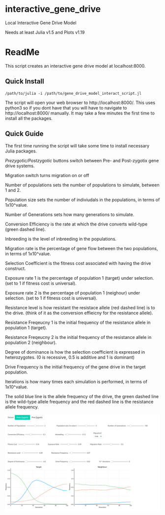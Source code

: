 # interactive_gene_drive
Local Interactive Gene Drive Model

Needs at least Julia v1.5 and Plots v1.19

# ReadMe

This script creates an interactive gene drive model at localhost:8000.

## Quick Install
```
/path/to/julia -i /path/to/gene_drive_model_interact_script.jl
```
The script will open your web browser to http://localhost:8000/. This uses python3 so if you dont have that you will have to navigate to http://localhost:8000/ manually. It may take a few minutes the first time to install all the packages.

## Quick Guide
The first time running the script will take some time to install necessary Julia packages. 

*Prezygotic/Postzygotic* buttons switch between Pre- and Post-zygotix gene drive systems.

Migration switch turns migration on or off

Number of populations sets the number of populations to simulate, between 1 and 2.

Population size sets the number of indiviudals in the populations, in terms of 1x10^value.

Number of Generations sets how many generations to simulate.

Conversion Efficiency is the rate at which the drive converts wild-type (green dashed line).

Inbreeding is the level of inbreeding in the populations.

Migration rate is the percentage of gene flow between the two populations, in terms of 1x10^value.

Selection Coefficient is the fitness cost associated with having the drive construct.

Exposure rate 1 is the percentage of population 1 (target) under selection. (set to 1 if fitness cost is universal).

Exposure rate 2 is the percentage of population 1 (neighour) under selection. (set to 1 if fitness cost is universal).

Resistance level is how resistant the resistace allele (red dashed line) is to the drive. (think of it as the conversion effieicny for the resistance allele).

Resistance Freqeucny 1 is the initial frequency of the resistance allele in population 1 (target).

Resistance Freqeucny 2 is the initial frequency of the resistance allele in population 2 (neighbour).

Degree of dominance is how the selection coefficient is expressed in heterozygotes. (0 is recessive, 0.5 is additive and 1 is dominant)

Drive Frequency is the initial frequency of the gene drive in the target population.

Iterations is how many times each simulation is performed, in terms of 1x10^value.

The solid blue line is the allele frequency of the drive, the green dashed line is the wild-type allele frequency and the red dashed line is the resistance allele frequency.

![](gene_drive_model.png)
